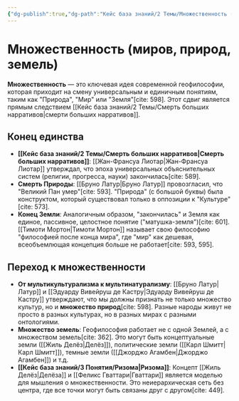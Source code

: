 ```yaml
---
{"dg-publish":true,"dg-path":"Кейс база знаний/2 Темы/Множественность (миров, природ, земель)","permalink":"/kejs-baza-znanij/2-temy/mnozhestvennost-mirov-prirod-zemel/"}
---
```



# Множественность (миров, природ, земель)

**Множественность** — это ключевая идея современной геофилософии, которая приходит на смену универсальным и единичным понятиям, таким как "Природа", "Мир" или "Земля"[cite: 598]. Этот сдвиг является прямым следствием [[Кейс база знаний/2 Темы/Смерть больших нарративов\|смерти больших нарративов]].

## Конец единства
- **[[Кейс база знаний/2 Темы/Смерть больших нарративов\|Смерть больших нарративов]]**: [[Жан-Франсуа Лиотар\|Жан-Франсуа Лиотар]] утверждал, что эпоха универсальных объяснительных систем (религии, прогресса, науки) закончилась[cite: 589].
- **Смерть Природы**: [[Бруно Латур\|Бруно Латур]] провозгласил, что "Великий Пан умер"[cite: 593]. "Природа" (с большой буквы) была конструктом, который существовал только в оппозиции к "Культуре"[cite: 573].
- **Конец Земли**: Аналогичным образом, "закончилась" и Земля как единое, пассивное, целостное понятие ("матушка-земля")[cite: 601]. [[Тимоти Мортон\|Тимоти Мортон]] называет свою философию "философией после конца мира", где "мир" как дешевая, всеобъемлющая концепция больше не работает[cite: 593, 595].

## Переход к множественности
- **От мультикультурализма к мультинатурализму**: [[Бруно Латур\|Латур]] и [[Эдуарду Вивейруш де Кастру\|Эдуарду Вивейруш де Кастру]] утверждают, что мы должны признать не только множество культур, но и **множество природ**[cite: 598]. Разные народы живут не просто в разных культурах, но в разных мирах с разными онтологиями.
- **Множество земель**: Геофилософия работает не с одной Землей, а с множеством земель[cite: 362]. Это могут быть концептуальные земли ([[Жиль Делёз\|Делёз]]), политические земли ([[Карл Шмитт\|Карл Шмитт]]), темные земли ([[Джорджо Агамбен\|Джорджо Агамбен]]) и т.д.
- **[[Кейс база знаний/3 Понятия/Ризома\|Ризома]]**: Концепт [[Жиль Делёз\|Делёза]] и [[Феликс Гваттари\|Гваттари]] является моделью для мышления о множественности. Это неиерархическая сеть без центра, где все точки могут быть связаны друг с другом[cite: 449].

